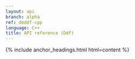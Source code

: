 ```yaml
---
layout: api
branch: alpha
ref: dmddf-cpp
language: C++
title: API reference (Ddf)
---
```

{% include anchor_headings.html html=content %}